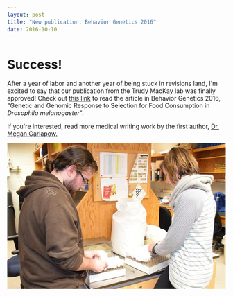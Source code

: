 ```yaml
---
layout: post
title: "New publication: Behavior Genetics 2016"
date: 2016-10-10
---
```

# Success!

After a year of labor and another year of being stuck in revisions land, I'm excited to say that 
our publication from the Trudy MacKay lab was finally approved! Check out [this link](http://link.springer.com/article/10.1007%2Fs10519-016-9819-x)
to read the article in Behavior Genetics 2016, "Genetic and Genomic Response to Selection 
for Food Consumption in *Drosophila melanogaster*".

If you're interested, read more medical writing work by the first author, [Dr. Megan Garlapow.](https://megangarlapow.com/home/writing_samples/)

![Hard at work](https://github.com/kairstenfay/kairstenfay.github.io/blob/master/_posts/Publications/Fay-Genetics-lab-NCSU-twitter.jpg?raw=true)

